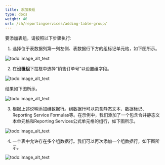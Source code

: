 ```yaml
---
title: 添加表组
type: docs
weight: 40
url: /zh/reportingservices/adding-table-group/
---
```


要添加表组，请按照以下步骤执行:



1) 选择位于表数据列第一列左侧、表数据行下方的组标记单元格，如下图所示。

![todo:image_alt_text](adding-table-group_1.png)







2) 在**设置组**下拉框中选择“销售订单号”以设置组字段。



![todo:image_alt_text](adding-table-group_2.png)



结果如下图所示。



![todo:image_alt_text](adding-table-group_3.png)



3) 根据上述说明添加组数据行。组数据行可以包含静态文本、数据标记、Reporting Service Formulas等。在示例中，我们添加了一个包含合并静态文本单元格和Reporting Services公式单元格的组行，如下图所示。



![todo:image_alt_text](adding-table-group_4.png)



4) 一个表中允许存在多个组数据行。我们可以再次添加一个组数据行，如下图所示。



![todo:image_alt_text](adding-table-group_5.png)




